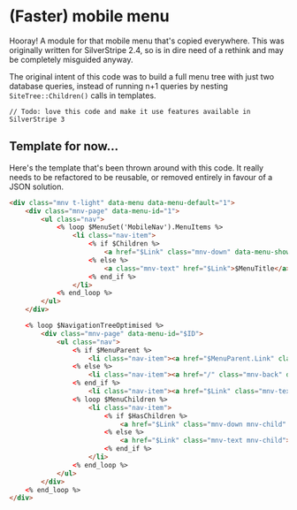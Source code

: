 # (Faster) mobile menu

Hooray! A module for that mobile menu that's copied everywhere. This was originally written for SilverStripe 2.4, so is in dire need of a rethink and may be completely misguided anyway.

The original intent of this code was to build a full menu tree with just two database queries, instead of running n+1 queries by nesting `SiteTree::Children()` calls in templates.

    // Todo: love this code and make it use features available in SilverStripe 3

## Template for now...

Here's the template that's been thrown around with this code. It really needs to be refactored to be reusable, or removed entirely in favour of a JSON solution.

```html
<div class="mnv t-light" data-menu data-menu-default="1">
	<div class="mnv-page" data-menu-id="1">
		<ul class="nav">
			<% loop $MenuSet('MobileNav').MenuItems %>
				<li class="nav-item">
					<% if $Children %>
						<a href="$Link" class="mnv-down" data-menu-show="$PageID">$MenuTitle</a>
					<% else %>
						<a class="mnv-text" href="$Link">$MenuTitle</a>
					<% end_if %>
				</li>
			<% end_loop %>
		</ul>
	</div>

	<% loop $NavigationTreeOptimised %>
		<div class="mnv-page" data-menu-id="$ID">
			<ul class="nav">
				<% if $MenuParent %>
					<li class="nav-item"><a href="$MenuParent.Link" class="mnv-back" data-menu-back="$ParentID">$MenuParent.MenuTitle</a></li>
				<% else %>
					<li class="nav-item"><a href="/" class="mnv-back" data-menu-back="1">Home</a></li>
				<% end_if %>
					<li class="nav-item"><a href="$Link" class="mnv-text">$MenuTitle</a></li>
				<% loop $MenuChildren %>
					<li class="nav-item">
						<% if $HasChildren %>
							<a href="$Link" class="mnv-down mnv-child" data-menu-show="$ID">$MenuTitle</a>
						<% else %>
							<a href="$Link" class="mnv-text mnv-child">$MenuTitle</a>
						<% end_if %>
					</li>
				<% end_loop %>
			</ul>
		</div>
	<% end_loop %>
</div>
```
